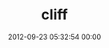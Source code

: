 ---
title: "cliff"
date: 2012-09-23 05:32:54 00:00
permalink: /rulllow
twitter: ""
likes: [366,1372,1119]
id: 1342
gravatar: "http://www.gravatar.com/avatar/9c8342a7d0f48a986ee5115a02fe269c"
---